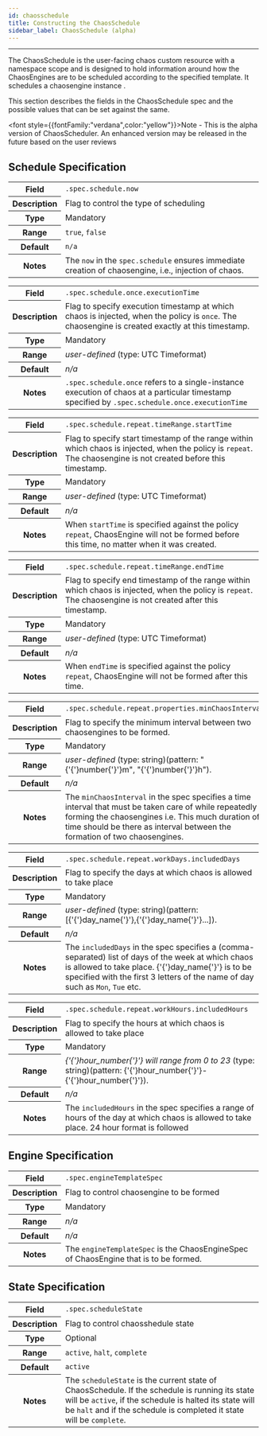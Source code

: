 ```yaml
---
id: chaosschedule
title: Constructing the ChaosSchedule
sidebar_label: ChaosSchedule (alpha)
---
```


---

The ChaosSchedule is the user-facing chaos custom resource with a namespace scope and is designed to hold information
around how the ChaosEngines are to be scheduled according to the specified template. It schedules a chaosengine instance .

This section describes the fields in the ChaosSchedule spec and the possible values that can be set against the same.

<font style={{fontFamily:"verdana",color:"yellow"}}>Note</font> - This is the alpha version of ChaosScheduler. An enhanced version may be released in the future based on the user reviews

## Schedule Specification

<table>
<tr>
  <th>Field</th>
  <td><code>.spec.schedule.now</code></td>
</tr>
<tr>
  <th>Description</th>
  <td>Flag to control the type of scheduling</td>
</tr>
<tr>
  <th>Type</th>
  <td>Mandatory</td>
</tr>
<tr>
  <th>Range</th>
  <td><code>true</code>, <code>false</code></td>
</tr>
<tr>
  <th>Default</th>
  <td><code>n/a</code></td>
</tr>
<tr>
  <th>Notes</th>
  <td>The <code>now</code> in the <code>spec.schedule</code> ensures immediate creation of chaosengine, i.e., injection of chaos.</td>
</tr>
</table>

<table>
<tr>
  <th>Field</th>
  <td><code>.spec.schedule.once.executionTime</code></td>
</tr>
<tr>
  <th>Description</th>
  <td>Flag to specify execution timestamp at which chaos is injected, when the policy is <code>once</code>. The chaosengine is created exactly at this timestamp.</td>
</tr>
<tr>
  <th>Type</th>
  <td>Mandatory</td>
</tr>
<tr>
  <th>Range</th>
  <td><i>user-defined</i> (type: UTC Timeformat)</td>
</tr>
<tr>
  <th>Default</th>
  <td><i>n/a</i></td>
</tr>
<tr>
  <th>Notes</th>
  <td><code>.spec.schedule.once</code> refers to a single-instance execution of chaos at a particular timestamp specified by <code>.spec.schedule.once.executionTime</code></td>
</tr>
</table>

<table>
<tr>
  <th>Field</th>
  <td><code>.spec.schedule.repeat.timeRange.startTime</code></td>
</tr>
<tr>
  <th>Description</th>
  <td>Flag to specify start timestamp of the range within which chaos is injected, when the policy is <code>repeat</code>. The chaosengine is not created before this timestamp.</td>
</tr>
<tr>
  <th>Type</th>
  <td>Mandatory</td>
</tr>
<tr>
  <th>Range</th>
  <td><i>user-defined</i> (type: UTC Timeformat)</td>
</tr>
<tr>
  <th>Default</th>
  <td><i>n/a</i></td>
</tr>
<tr>
  <th>Notes</th>
  <td>When <code>startTime</code> is specified against the policy <code>repeat</code>, ChaosEngine will not be formed before this time, no matter when it was created.</td>
</tr>
</table>

<table>
<tr>
  <th>Field</th>
  <td><code>.spec.schedule.repeat.timeRange.endTime</code></td>
</tr>
<tr>
  <th>Description</th>
  <td>Flag to specify end timestamp of the range within which chaos is injected, when the policy is <code>repeat</code>. The chaosengine is not created after this timestamp.</td>
</tr>
<tr>
  <th>Type</th>
  <td>Mandatory</td>
</tr>
<tr>
  <th>Range</th>
  <td><i>user-defined</i> (type: UTC Timeformat)</td>
</tr>
<tr>
  <th>Default</th>
  <td><i>n/a</i></td>
</tr>
<tr>
  <th>Notes</th>
  <td>When <code>endTime</code> is specified against the policy <code>repeat</code>, ChaosEngine will not be formed after this time.</td>
</tr>
</table>

<table>
<tr>
  <th>Field</th>
  <td><code>.spec.schedule.repeat.properties.minChaosInterval</code></td>
</tr>
<tr>
  <th>Description</th>
  <td>Flag to specify the minimum interval between two chaosengines to be formed. </td>
</tr>
<tr>
  <th>Type</th>
  <td>Mandatory</td>
</tr>
<tr>
  <th>Range</th>
  <td><i>user-defined</i> (type: string)(pattern: "{'{'}number{'}'}m", "{'{'}number{'}'}h").</td>
</tr>
<tr>
  <th>Default</th>
  <td><i>n/a</i></td>
</tr>
<tr>
  <th>Notes</th>
  <td>The <code>minChaosInterval</code> in the spec specifies a time interval that must be taken care of while repeatedly forming the chaosengines i.e. This much duration of time should be there as interval between the formation of two chaosengines. </td>
</tr>
</table>

<table>
<tr>
  <th>Field</th>
  <td><code>.spec.schedule.repeat.workDays.includedDays</code></td>
</tr>
<tr>
  <th>Description</th>
  <td>Flag to specify the days at which chaos is allowed to take place</td>
</tr>
<tr>
  <th>Type</th>
  <td>Mandatory</td>
</tr>
<tr>
  <th>Range</th>
  <td><i>user-defined</i> (type: string)(pattern: [{'{'}day_name{'}'},{'{'}day_name{'}'}...]).</td>
</tr>
<tr>
  <th>Default</th>
  <td><i>n/a</i></td>
</tr>
<tr>
  <th>Notes</th>
  <td> The <code>includedDays</code> in the spec specifies a (comma-separated) list
  of days of the week at which chaos is allowed to take place. {'{'}day_name{'}'} is to
  be specified with the first 3 letters of the name of day such as
  <code>Mon</code>, <code>Tue</code> etc.</td>
</tr>
</table>

<table>
<tr>
  <th>Field</th>
  <td><code>.spec.schedule.repeat.workHours.includedHours</code></td>
</tr>
<tr>
  <th>Description</th>
  <td>Flag to specify the hours at which chaos is allowed to take place</td>
</tr>
<tr>
  <th>Type</th>
  <td>Mandatory</td>
</tr>
<tr>
  <th>Range</th>
  <td><i>{'{'}hour_number{'}'} will range from 0 to 23</i> (type: string)(pattern: {'{'}hour_number{'}'}-{'{'}hour_number{'}'}).</td>
</tr>
<tr>
  <th>Default</th>
  <td><i>n/a</i></td>
</tr>
<tr>
  <th>Notes</th>
  <td>The <code>includedHours</code> in the spec specifies a range of hours of the day at which chaos is allowed to take place. 24 hour format is followed</td>
</tr>
</table>

## Engine Specification

<table>
<tr>
  <th>Field</th>
  <td><code>.spec.engineTemplateSpec</code></td>
</tr>
<tr>
  <th>Description</th>
  <td>Flag to control chaosengine to be formed </td>
</tr>
<tr>
  <th>Type</th>
  <td>Mandatory</td>
</tr>
<tr>
  <th>Range</th>
  <td><i>n/a</i></td>
</tr>
<tr>
  <th>Default</th>
  <td><i>n/a</i></td>
</tr>
<tr>
  <th>Notes</th>
  <td>The <code>engineTemplateSpec</code> is the ChaosEngineSpec of ChaosEngine that is to be formed.</td>
</tr>
</table>

## State Specification

<table>
<tr>
  <th>Field</th>
  <td><code>.spec.scheduleState</code></td>
</tr>
<tr>
  <th>Description</th>
  <td>Flag to control chaosshedule state </td>
</tr>
<tr>
  <th>Type</th>
  <td>Optional</td>
</tr>
<tr>
  <th>Range</th>
  <td><code>active</code>, <code>halt</code>, <code>complete</code></td>
</tr>
<tr>
  <th>Default</th>
  <td><code>active</code></td>
</tr>
<tr>
  <th>Notes</th>
  <td>The <code>scheduleState</code> is the current state of ChaosSchedule. If the schedule is running its state will be <code>active</code>, if the schedule is halted its state will be <code>halt</code> and if the schedule is completed it state will be <code>complete</code>.</td>
</tr>
</table>
